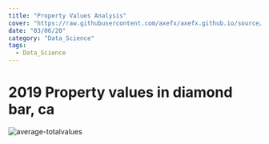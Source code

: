 ```yaml
---
title: "Property Values Analysis"
cover: "https://raw.githubusercontent.com/axefx/axefx.github.io/source/content/sample-posts/03–06-2020-Property-Values-Analysis/average-totalvalues.png"
date: "03/06/20"
category: "Data_Science"
tags:
  - Data_Science
---
```


# 2019 Property values in diamond bar, ca

![average-totalvalues](https://raw.githubusercontent.com/axefx/axefx.github.io/source/content/sample-posts/03–06-2020-Property-Values-Analysis/average-totalvalues.png)
